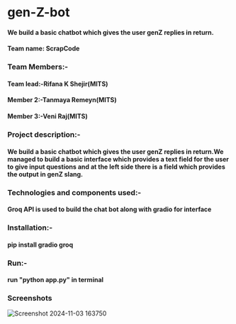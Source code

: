 # gen-Z-bot
#### We build a basic chatbot which gives the user genZ replies in return.
#### Team name: ScrapCode
### Team Members:-
#### Team lead:-Rifana K Shejir(MITS)
#### Member 2:-Tanmaya Remeyn(MITS)
#### Member 3:-Veni Raj(MITS)

### Project description:-
#### We build a basic chatbot which gives the user genZ replies in return.We managed to build a basic interface which provides a text field for the user to give input questions and at the left side there is a field which provides the output in genZ slang.

### Technologies and components used:-
#### Groq API is used to build the chat bot along with gradio for interface



### Installation:-
 #### pip install gradio groq


### Run:-
#### run "python app.py" in terminal


### Screenshots
![Screenshot 2024-11-03 163750](https://github.com/user-attachments/assets/1b34bc9a-3dc3-4286-ba90-b87a6b5f549b)

     
